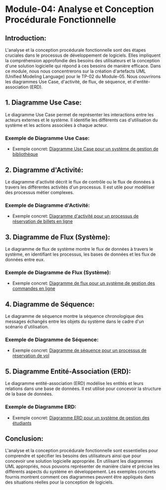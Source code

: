 # Module-04: Analyse et Conception Procédurale Fonctionnelle

## Introduction:
L'analyse et la conception procédurale fonctionnelle sont des étapes cruciales dans le processus de développement de logiciels. Elles impliquent la compréhension approfondie des besoins des utilisateurs et la conception d'une solution logicielle qui répond à ces besoins de manière efficace. Dans ce module, nous nous concentrerons sur la création d'artefacts UML (Unified Modeling Language) pour le TP-02 du Module-05. Nous couvrirons les diagrammes Use Case, d'activité, de flux, de séquence, et d'entité-association (ERD).

## 1. Diagramme Use Case:
Le diagramme Use Case permet de représenter les interactions entre les acteurs externes et le système. Il identifie les différents cas d'utilisation du système et les actions associées à chaque acteur.

### Exemple de Diagramme Use Case:
- Exemple concret: [Diagramme Use Case pour un système de gestion de bibliothèque](https://www.lucidchart.com/pages/fr/examples/use-case-diagram-library-management-system)

## 2. Diagramme d'Activité:
Le diagramme d'activité décrit le flux de contrôle ou le flux de données à travers les différentes activités d'un processus. Il est utile pour modéliser des processus métier complexes.

### Exemple de Diagramme d'Activité:
- Exemple concret: [Diagramme d'activité pour un processus de réservation de billets en ligne](https://www.visual-paradigm.com/guide/uml-unified-modeling-language/what-is-activity-diagram/)

## 3. Diagramme de Flux (Système):
Le diagramme de flux de système montre le flux de données à travers le système, en identifiant les processus, les bases de données et les flux de données entre eux.

### Exemple de Diagramme de Flux (Système):
- Exemple concret: [Diagramme de flux pour un système de gestion des commandes en ligne](https://creately.com/diagram/example/hzklrz7o1/Order%20Processing%20System)

## 4. Diagramme de Séquence:
Le diagramme de séquence montre la séquence chronologique des messages échangés entre les objets du système dans le cadre d'un scénario d'utilisation.

### Exemple de Diagramme de Séquence:
- Exemple concret: [Diagramme de séquence pour un processus de réservation de vol](https://www.edrawsoft.com/sequence-diagram-flight-reservation.html)

## 5. Diagramme Entité-Association (ERD):
Le diagramme entité-association (ERD) modélise les entités et leurs relations dans une base de données. Il est utilisé pour concevoir la structure de la base de données.

### Exemple de Diagramme ERD:
- Exemple concret: [Diagramme ERD pour un système de gestion des étudiants](https://www.visual-paradigm.com/guide/data-modeling/what-is-entity-relationship-diagram/)

## Conclusion:
L'analyse et la conception procédurale fonctionnelle sont essentielles pour comprendre et spécifier les besoins des utilisateurs ainsi que pour concevoir une solution logicielle appropriée. En utilisant les diagrammes UML appropriés, nous pouvons représenter de manière claire et précise les différents aspects du système en développement. Les exemples concrets fournis montrent comment ces diagrammes peuvent être appliqués dans des situations réelles pour la conception de logiciels.